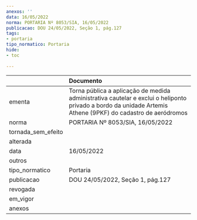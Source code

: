 ```yaml
---
anexos: ''
data: 16/05/2022
norma: PORTARIA Nº 8053/SIA, 16/05/2022
publicacao: DOU 24/05/2022, Seção 1, pág.127
tags:
- portaria
tipo_normatico: Portaria
hide: 
- toc 
 
---
```


|                    | Documento                                                                                                                                                   |
|:-------------------|:------------------------------------------------------------------------------------------------------------------------------------------------------------|
| ementa             | Torna pública a aplicação de medida administrativa cautelar e exclui o heliponto privado a bordo da unidade Artemis Athene (9PKF) do cadastro de aeródromos |
| norma              | PORTARIA Nº 8053/SIA, 16/05/2022                                                                                                                            |
| tornada_sem_efeito |                                                                                                                                                             |
| alterada           |                                                                                                                                                             |
| data               | 16/05/2022                                                                                                                                                  |
| outros             |                                                                                                                                                             |
| tipo_normatico     | Portaria                                                                                                                                                    |
| publicacao         | DOU 24/05/2022, Seção 1, pág.127                                                                                                                            |
| revogada           |                                                                                                                                                             |
| em_vigor           |                                                                                                                                                             |
| anexos             |                                                                                                                                                             |